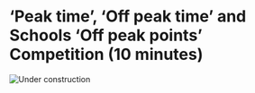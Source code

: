 # ‘Peak time’, ‘Off peak time’ and Schools ‘Off peak points’ Competition (10 minutes)

![Under construction](/static/eis/under-construction.jpg)